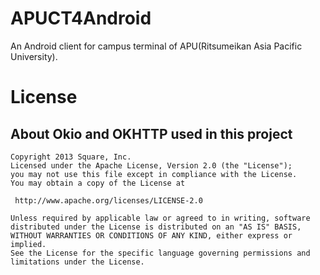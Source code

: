 # APUCT4Android
An Android client for campus terminal of APU(Ritsumeikan Asia Pacific University).
# License
## About Okio and OKHTTP used in this project
    Copyright 2013 Square, Inc.
    Licensed under the Apache License, Version 2.0 (the "License");
    you may not use this file except in compliance with the License.
    You may obtain a copy of the License at

     http://www.apache.org/licenses/LICENSE-2.0

    Unless required by applicable law or agreed to in writing, software
    distributed under the License is distributed on an "AS IS" BASIS,
    WITHOUT WARRANTIES OR CONDITIONS OF ANY KIND, either express or implied.
    See the License for the specific language governing permissions and
    limitations under the License.
